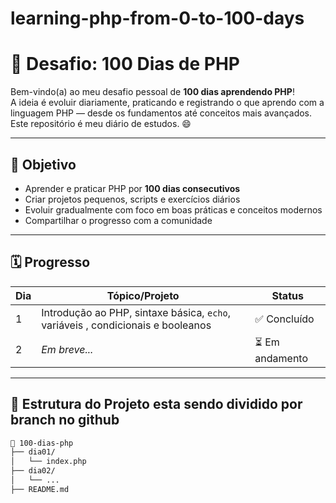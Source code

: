 # learning-php-from-0-to-100-days
# 🚀 Desafio: 100 Dias de PHP

Bem-vindo(a) ao meu desafio pessoal de **100 dias aprendendo PHP**!  
A ideia é evoluir diariamente, praticando e registrando o que aprendo com a linguagem PHP — desde os fundamentos até conceitos mais avançados. Este repositório é meu diário de estudos. 😄

---

## 🎯 Objetivo

- Aprender e praticar PHP por **100 dias consecutivos**
- Criar projetos pequenos, scripts e exercícios diários
- Evoluir gradualmente com foco em boas práticas e conceitos modernos
- Compartilhar o progresso com a comunidade

---

## 🗓 Progresso

| Dia | Tópico/Projeto | Status |
|-----|----------------|--------|
| 1   | Introdução ao PHP, sintaxe básica, `echo`, variáveis , condicionais e booleanos | ✅ Concluído |
| 2   | _Em breve..._  | ⏳ Em andamento |

---

## 📁 Estrutura do Projeto esta sendo dividido por branch no github

```bash
📂 100-dias-php
├── dia01/
│   └── index.php
├── dia02/
│   └── ...
├── README.md
